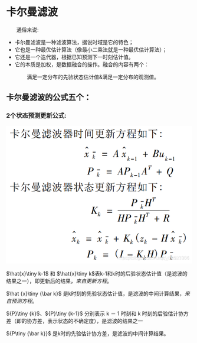 # 卡尔曼滤波

&emsp;&emsp;通俗来说:
+ 卡尔曼滤波是一种滤波算法，据说时域是它的特色；
+ 它也是一种最优估计算法（像最小二乘法就是一种最优估计算法）；
+ 它还是一个迭代器，根据已知预测下一时刻估计值。
+ 它的本质是加权，是数据融合的操作。融合的内容有两个：

&emsp;&emsp;&emsp;&emsp;满足一定分布的先验状态估计值&满足一定分布的观测值。
            
## 卡尔曼滤波的公式五个：
### 2个状态预测更新公式:
            
![1](../imgfor_note/for2.png)

$\hat{x}\tiny k-1$ 和 $\hat{x}\tiny k$表k-1和k时的后验状态估计值（是滤波的结果之一），即更新后的结果，*来自更新方程*。

$\hat {x}\tiny {\bar k}$ 是k时刻的先验状态估计值，是滤波的中间计算结果，*来自预测方程*。

${P}\tiny {k}$、${P}\tiny {k-1}$ 分别表示 k － 1 时刻和 k 时刻的后验估计协方差（即的协方差，表示状态的不确定度），是滤波的结果之一

${P\tiny {\bar k}}$ 是k时的先验估计协方差，是滤波的中间计算结果。
